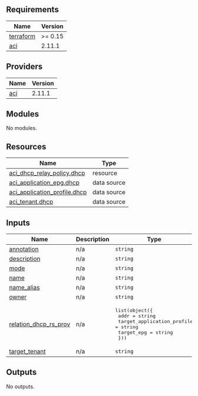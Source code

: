 <!-- BEGIN_TF_DOCS -->
## Requirements

| Name | Version |
|------|---------|
| <a name="requirement_terraform"></a> [terraform](#requirement\_terraform) | >= 0.15 |
| <a name="requirement_aci"></a> [aci](#requirement\_aci) | 2.11.1 |

## Providers

| Name | Version |
|------|---------|
| <a name="provider_aci"></a> [aci](#provider\_aci) | 2.11.1 |

## Modules

No modules.

## Resources

| Name | Type |
|------|------|
| [aci_dhcp_relay_policy.dhcp](https://registry.terraform.io/providers/ciscodevnet/aci/2.11.1/docs/resources/dhcp_relay_policy) | resource |
| [aci_application_epg.dhcp](https://registry.terraform.io/providers/ciscodevnet/aci/2.11.1/docs/data-sources/application_epg) | data source |
| [aci_application_profile.dhcp](https://registry.terraform.io/providers/ciscodevnet/aci/2.11.1/docs/data-sources/application_profile) | data source |
| [aci_tenant.dhcp](https://registry.terraform.io/providers/ciscodevnet/aci/2.11.1/docs/data-sources/tenant) | data source |

## Inputs

| Name | Description | Type | Default | Required |
|------|-------------|------|---------|:--------:|
| <a name="input_annotation"></a> [annotation](#input\_annotation) | n/a | `string` | n/a | yes |
| <a name="input_description"></a> [description](#input\_description) | n/a | `string` | n/a | yes |
| <a name="input_mode"></a> [mode](#input\_mode) | n/a | `string` | n/a | yes |
| <a name="input_name"></a> [name](#input\_name) | n/a | `string` | n/a | yes |
| <a name="input_name_alias"></a> [name\_alias](#input\_name\_alias) | n/a | `string` | n/a | yes |
| <a name="input_owner"></a> [owner](#input\_owner) | n/a | `string` | n/a | yes |
| <a name="input_relation_dhcp_rs_prov"></a> [relation\_dhcp\_rs\_prov](#input\_relation\_dhcp\_rs\_prov) | n/a | <pre>list(object({<br>    addr                       = string<br>    target_application_profile = string<br>    target_epg                 = string<br>  }))</pre> | n/a | yes |
| <a name="input_target_tenant"></a> [target\_tenant](#input\_target\_tenant) | n/a | `string` | n/a | yes |

## Outputs

No outputs.
<!-- END_TF_DOCS -->